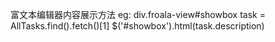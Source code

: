 富文本编辑器内容展示方法
eg:
div.froala-view#showbox
task = AllTasks.find().fetch()[1]
$('#showbox').html(task.description)

